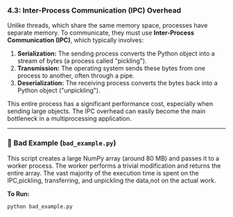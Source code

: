 ### 4.3: Inter-Process Communication (IPC) Overhead

Unlike threads, which share the same memory space, processes have separate memory. To communicate, they must use **Inter-Process Communication (IPC)**, which typically involves:
1.  **Serialization:** The sending process converts the Python object into a stream of bytes (a process called "pickling").
2.  **Transmission:** The operating system sends these bytes from one process to another, often through a pipe.
3.  **Deserialization:** The receiving process converts the bytes back into a Python object ("unpickling").

This entire process has a significant performance cost, especially when sending large objects. The IPC overhead can easily become the main bottleneck in a multiprocessing application.

---

### 🔴 Bad Example (`bad_example.py`)

This script creates a large NumPy array (around 80 MB) and passes it to a worker process. The worker performs a trivial modification and returns the entire array. The vast majority of the execution time is spent on the IPC,pickling, transferring, and unpickling the data,not on the actual work.

**To Run:**
```bash
python bad_example.py
